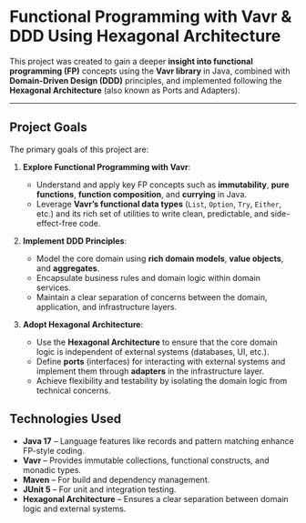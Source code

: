 # **Functional Programming with Vavr & DDD Using Hexagonal Architecture**

This project was created to gain a deeper **insight into functional programming (FP)** concepts using the **Vavr library** in Java, combined with **Domain-Driven Design (DDD)** principles, and implemented following the **Hexagonal Architecture** (also known as Ports and Adapters).

---

## **Project Goals**

The primary goals of this project are:

1. **Explore Functional Programming with Vavr**:
   - Understand and apply key FP concepts such as **immutability**, **pure functions**, **function composition**, and **currying** in Java.
   - Leverage **Vavr’s functional data types** (`List`, `Option`, `Try`, `Either`, etc.) and its rich set of utilities to write clean, predictable, and side-effect-free code.

2. **Implement DDD Principles**:
   - Model the core domain using **rich domain models**, **value objects**, and **aggregates**.
   - Encapsulate business rules and domain logic within domain services.
   - Maintain a clear separation of concerns between the domain, application, and infrastructure layers.

3. **Adopt Hexagonal Architecture**:
   - Use the **Hexagonal Architecture** to ensure that the core domain logic is independent of external systems (databases, UI, etc.).
   - Define **ports** (interfaces) for interacting with external systems and implement them through **adapters** in the infrastructure layer.
   - Achieve flexibility and testability by isolating the domain logic from technical concerns.
  
## **Technologies Used**

- **Java 17** – Language features like records and pattern matching enhance FP-style coding.
- **Vavr** – Provides immutable collections, functional constructs, and monadic types.
- **Maven** – For build and dependency management.
- **JUnit 5** – For unit and integration testing.
- **Hexagonal Architecture** – Ensures a clear separation between domain logic and external systems.
